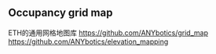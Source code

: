 ## Occupancy grid map

ETH的通用网格地图库
https://github.com/ANYbotics/grid_map
https://github.com/ANYbotics/elevation_mapping